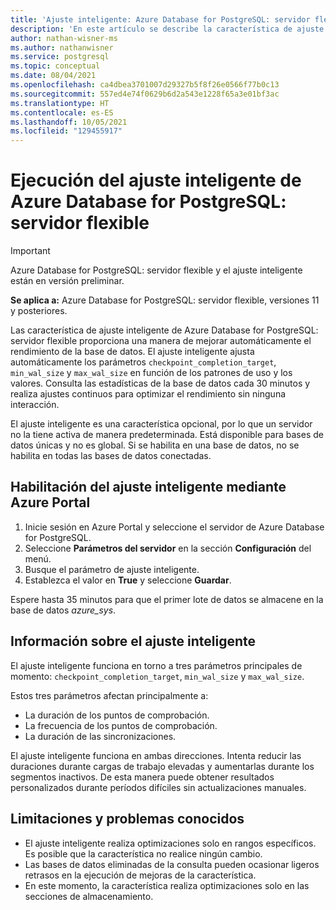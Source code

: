 ```yaml
---
title: 'Ajuste inteligente: Azure Database for PostgreSQL: servidor flexible'
description: 'En este artículo se describe la característica de ajuste inteligente de Azure Database for PostgreSQL: servidor flexible.'
author: nathan-wisner-ms
ms.author: nathanwisner
ms.service: postgresql
ms.topic: conceptual
ms.date: 08/04/2021
ms.openlocfilehash: ca4dbea3701007d29327b5f8f26e0566f77b0c13
ms.sourcegitcommit: 557ed4e74f0629b6d2a543e1228f65a3e01bf3ac
ms.translationtype: HT
ms.contentlocale: es-ES
ms.lasthandoff: 10/05/2021
ms.locfileid: "129455917"
---
```

# <a name="perform-intelligent-tuning-in-azure-database-for-postgresql---flexible-server"></a>Ejecución del ajuste inteligente de Azure Database for PostgreSQL: servidor flexible

> [!IMPORTANT]
> Azure Database for PostgreSQL: servidor flexible y el ajuste inteligente están en versión preliminar.

**Se aplica a:** Azure Database for PostgreSQL: servidor flexible, versiones 11 y posteriores.

Las característica de ajuste inteligente de Azure Database for PostgreSQL: servidor flexible proporciona una manera de mejorar automáticamente el rendimiento de la base de datos. El ajuste inteligente ajusta automáticamente los parámetros `checkpoint_completion_target`, `min_wal_size` y `max_wal_size` en función de los patrones de uso y los valores. Consulta las estadísticas de la base de datos cada 30 minutos y realiza ajustes continuos para optimizar el rendimiento sin ninguna interacción.

El ajuste inteligente es una característica opcional, por lo que un servidor no la tiene activa de manera predeterminada. Está disponible para bases de datos únicas y no es global. Si se habilita en una base de datos, no se habilita en todas las bases de datos conectadas.

## <a name="enable-intelligent-tuning-by-using-the-azure-portal"></a>Habilitación del ajuste inteligente mediante Azure Portal

1. Inicie sesión en Azure Portal y seleccione el servidor de Azure Database for PostgreSQL.
2. Seleccione **Parámetros del servidor** en la sección **Configuración** del menú.
3. Busque el parámetro de ajuste inteligente.
4. Establezca el valor en **True** y seleccione **Guardar**.

Espere hasta 35 minutos para que el primer lote de datos se almacene en la base de datos *azure_sys*.

## <a name="information-about-intelligent-tuning"></a>Información sobre el ajuste inteligente

El ajuste inteligente funciona en torno a tres parámetros principales de momento: `checkpoint_completion_target`, `min_wal_size` y `max_wal_size`.

Estos tres parámetros afectan principalmente a: 

* La duración de los puntos de comprobación.
* La frecuencia de los puntos de comprobación.
* La duración de las sincronizaciones.

El ajuste inteligente funciona en ambas direcciones. Intenta reducir las duraciones durante cargas de trabajo elevadas y aumentarlas durante los segmentos inactivos. De esta manera puede obtener resultados personalizados durante períodos difíciles sin actualizaciones manuales.

## <a name="limitations-and-known-issues"></a>Limitaciones y problemas conocidos

* El ajuste inteligente realiza optimizaciones solo en rangos específicos. Es posible que la característica no realice ningún cambio.
* Las bases de datos eliminadas de la consulta pueden ocasionar ligeros retrasos en la ejecución de mejoras de la característica.
* En este momento, la característica realiza optimizaciones solo en las secciones de almacenamiento.
